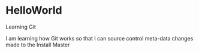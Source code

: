 # HelloWorld
Learning Git

I am learning how Git works so that I can source control meta-data changes made to the Install Master
